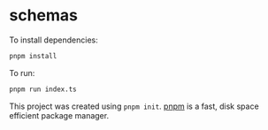 # schemas

To install dependencies:

```bash
pnpm install
```

To run:

```bash
pnpm run index.ts
```

This project was created using `pnpm init`. [pnpm](https://pnpm.io) is a fast, disk space efficient package manager.
